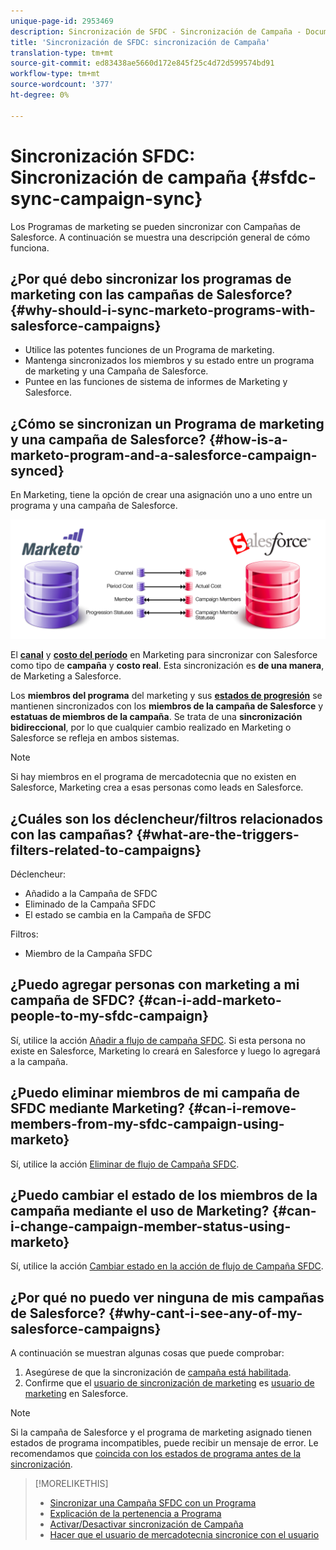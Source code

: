 ```yaml
---
unique-page-id: 2953469
description: Sincronización de SFDC - Sincronización de Campaña - Documentos de marketing - Documentación del producto
title: 'Sincronización de SFDC: sincronización de Campaña'
translation-type: tm+mt
source-git-commit: ed83438ae5660d172e845f25c4d72d599574bd91
workflow-type: tm+mt
source-wordcount: '377'
ht-degree: 0%

---
```



# Sincronización SFDC: Sincronización de campaña {#sfdc-sync-campaign-sync}

Los Programas de marketing se pueden sincronizar con Campañas de Salesforce. A continuación se muestra una descripción general de cómo funciona.

## ¿Por qué debo sincronizar los programas de marketing con las campañas de Salesforce? {#why-should-i-sync-marketo-programs-with-salesforce-campaigns}

* Utilice las potentes funciones de un Programa de marketing.
* Mantenga sincronizados los miembros y su estado entre un programa de marketing y una Campaña de Salesforce.
* Puntee en las funciones de sistema de informes de Marketing y Salesforce.

## ¿Cómo se sincronizan un Programa de marketing y una campaña de Salesforce? {#how-is-a-marketo-program-and-a-salesforce-campaign-synced}

En Marketing, tiene la opción de crear una asignación uno a uno entre un programa y una campaña de Salesforce.

![](assets/image2015-7-8-9-3a43-3a8.png)

El **[canal](/help/marketo/product-docs/administration/tags/create-a-program-channel.md)** y **[costo del período](/help/marketo/product-docs/core-marketo-concepts/programs/working-with-programs/understanding-period-costs.md)** en Marketing para sincronizar con Salesforce como tipo de **campaña** y **costo real**. Esta sincronización es **de una manera**, de Marketing a Salesforce.

Los **miembros del programa** del marketing y sus **[estados de progresión](/help/marketo/product-docs/core-marketo-concepts/programs/creating-programs/understanding-program-membership.md)** se mantienen sincronizados con los **miembros de la campaña de Salesforce** y **estatuas de miembros de la campaña**. Se trata de una **sincronización bidireccional**, por lo que cualquier cambio realizado en Marketing o Salesforce se refleja en ambos sistemas.

>[!NOTE]
>
>Si hay miembros en el programa de mercadotecnia que no existen en Salesforce, Marketing crea a esas personas como leads en Salesforce.

## ¿Cuáles son los déclencheur/filtros relacionados con las campañas? {#what-are-the-triggers-filters-related-to-campaigns}

Déclencheur:

* Añadido a la Campaña de SFDC
* Eliminado de la Campaña SFDC
* El estado se cambia en la Campaña de SFDC

Filtros:

* Miembro de la Campaña SFDC

## ¿Puedo agregar personas con marketing a mi campaña de SFDC? {#can-i-add-marketo-people-to-my-sfdc-campaign}

Sí, utilice la acción [Añadir a flujo de campaña SFDC](/help/marketo/product-docs/core-marketo-concepts/smart-campaigns/salesforce-flow-actions/add-to-sfdc-campaign.md). Si esta persona no existe en Salesforce, Marketing lo creará en Salesforce y luego lo agregará a la campaña.

## ¿Puedo eliminar miembros de mi campaña de SFDC mediante Marketing? {#can-i-remove-members-from-my-sfdc-campaign-using-marketo}

Sí, utilice la acción [Eliminar de flujo de Campaña SFDC](/help/marketo/product-docs/core-marketo-concepts/smart-campaigns/salesforce-flow-actions/remove-from-sfdc-campaign.md).

## ¿Puedo cambiar el estado de los miembros de la campaña mediante el uso de Marketing? {#can-i-change-campaign-member-status-using-marketo}

Sí, utilice la acción [Cambiar estado en la acción de flujo de Campaña SFDC](/help/marketo/product-docs/core-marketo-concepts/smart-campaigns/salesforce-flow-actions/change-status-in-sfdc-campaign.md).

## ¿Por qué no puedo ver ninguna de mis campañas de Salesforce? {#why-cant-i-see-any-of-my-salesforce-campaigns}

A continuación se muestran algunas cosas que puede comprobar:

1. Asegúrese de que la sincronización de [campaña está habilitada](/help/marketo/product-docs/crm-sync/salesforce-sync/setup/optional-steps/enable-disable-campaign-sync.md).
1. Confirme que el [usuario de sincronización de marketing](/help/marketo/product-docs/crm-sync/salesforce-sync/setup/enterprise-unlimited-edition/step-2-of-3-create-a-salesforce-user-for-marketo-enterprise-unlimited.md) es [usuario de marketing](/help/marketo/product-docs/crm-sync/salesforce-sync/setup/optional-steps/enable-disable-campaign-sync/make-marketo-sync-user-a-marketing-user.md) en Salesforce.

>[!NOTE]
>
>Si la campaña de Salesforce y el programa de marketing asignado tienen estados de programa incompatibles, puede recibir un mensaje de error. Le recomendamos que [coincida con los estados de programa antes de la sincronización](/help/marketo/product-docs/crm-sync/salesforce-sync/sfdc-sync-details/sfdc-errors/how-to-match-program-statuses-and-salesforce-campaign-statuses-prior-to-sync.md).

>[!MORELIKETHIS]
>
>* [Sincronizar una Campaña SFDC con un Programa](/help/marketo/product-docs/core-marketo-concepts/programs/working-with-programs/sync-an-sfdc-campaign-with-a-program.md)
>* [Explicación de la pertenencia a Programa](/help/marketo/product-docs/core-marketo-concepts/programs/creating-programs/understanding-program-membership.md)
>* [Activar/Desactivar sincronización de Campaña](/help/marketo/product-docs/crm-sync/salesforce-sync/setup/optional-steps/enable-disable-campaign-sync.md)
>* [Hacer que el usuario de mercadotecnia sincronice con el usuario](/help/marketo/product-docs/crm-sync/salesforce-sync/setup/optional-steps/enable-disable-campaign-sync/make-marketo-sync-user-a-marketing-user.md)

